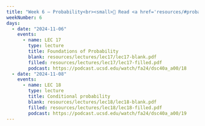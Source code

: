 ```yaml
---
title: "Week 6 – Probability<br><small>📘 Read <a href='resources/#probability-roadmap'>Janine's probability roadmap</a> and <a href='http://stat88.org/textbook/content/intro.html'>Chapters 1 and 2 of this probability textbook</a>, <a href='https://xkcd.com/2379/'>xkcd</a>.</small>"
weekNumber: 6
days:
  - date: "2024-11-06"
    events:
      - name: LEC 17
        type: lecture
        title: Foundations of Probability
        blank: resources/lectures/lec17/lec17-blank.pdf
        filled: resources/lectures/lec17/lec17-filled.pdf
        podcast: https://podcast.ucsd.edu/watch/fa24/dsc40a_a00/18
  - date: "2024-11-08"
    events:
      - name: LEC 18
        type: lecture
        title: Conditional probability
        blank: resources/lectures/lec18/lec18-blank.pdf
        filled: resources/lectures/lec18/lec18-filled.pdf
        podcast: https://podcast.ucsd.edu/watch/fa24/dsc40a_a00/19
---
```

